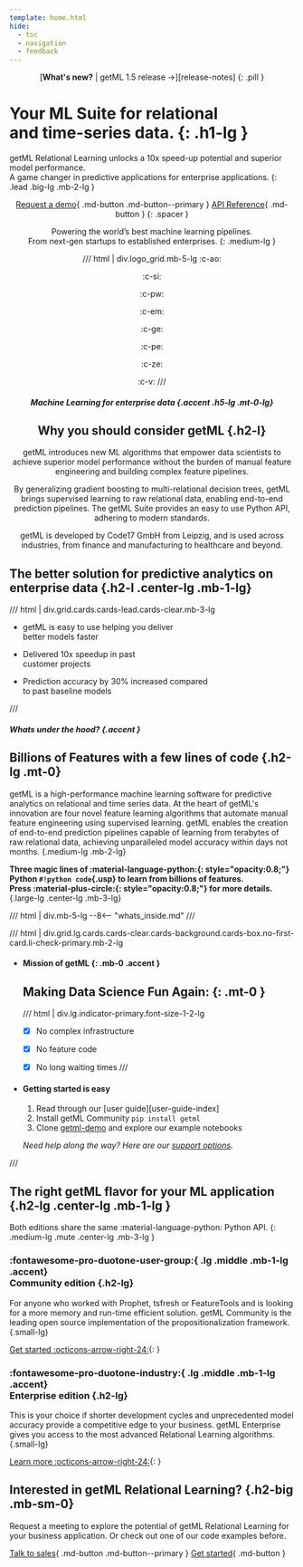 ```yaml
---
template: home.html
hide:
  - toc
  - navigation
  - feedback
---
```


<center>

[**What's new?** | getML 1.5 release &rarr;][release-notes]
{: .pill }

</center>


# Your <span class="accent">ML Suite</span> for relational <br>and time-series data. {: .h1-lg }

getML Relational Learning unlocks a 10x speed-up potential and superior model performance. <br class="show-lg">
A game changer in predictive applications for enterprise applications.
{: .lead .big-lg .mb-2-lg }


<center class="mb-3-lg">

[Request a demo](enterprise/book-demo.md){ .md-button .md-button--primary }
[API Reference](reference/index.md){ .md-button }
{: .spacer }

</center>


<center class="mb-4-lg">

<span class="impact">Powering the world’s best machine learning pipelines.</span><br>
<span class="mute">From next-gen startups to established enterprises.</span>
{: .medium-lg }


/// html | div.logo_grid.mb-5-lg
:c-ao:

:c-si:

:c-pw:

:c-em:

:c-ge:

:c-pe:

:c-ze:

:c-v:
///


<div class="box box-bg why-getml mb-4-lg" markdown>

<div class="w-75-lg" markdown>


##### Machine Learning for enterprise data {.accent .h5-lg .mt-0-lg}
## Why you should consider getML {.h2-l}


<div class="large-lg mute" markdown>

getML introduces new ML algorithms that <span class="impact">empower data scientists to achieve superior model performance</span> without the burden of manual feature engineering and building complex feature pipelines.

By generalizing gradient boosting to multi-relational decision trees, getML <span class="impact">brings supervised learning to raw relational data</span>, enabling end-to-end prediction pipelines. The getML Suite provides an easy to use Python API, adhering to modern standards.

getML is developed by Code17 GmbH from Leipzig, and is <span class="impact">used across industries, from finance and manufacturing to healthcare</span> and beyond.

</div>
</div>

</div>
</center>


## The better solution for predictive analytics on enterprise data {.h2-l .center-lg .mb-1-lg}

/// html | div.grid.cards.cards-lead.cards-clear.mb-3-lg

-   <span class="top">getML is</span>
    <span class="focus">easy to use</span>
    <span class="sub">helping you deliver<br class="show-lg"> better models faster</span>

-   <span class="top">Delivered</span>
    <span class="focus">10x</span>
    <span class="sub">speedup in past<br class="show-lg"> customer projects</span>

-   <span class="top">Prediction accuracy by</span>
    <span class="focus">30%</span>
    <span class="sub">increased compared<br class="show-lg"> to past baseline models</span>

///






<div class="full-width-bg-lg" markdown>

<div class="hidden clear-lg mb-4-lg"></div>

<div class="w-80-lg margin-auto-lg mb-4-lg" markdown>

##### Whats under the hood? {.accent }
## Billions of Features with a few lines of code {.h2-lg .mt-0}


getML is a high-performance machine learning software for predictive analytics on relational and time series data. At the heart of getML's innovation are four novel feature learning algorithms that automate manual feature engineering using supervised learning. getML enables the creation of end-to-end prediction pipelines capable of learning from terabytes of raw relational data, achieving unparalleled model accuracy within days not months.
{.medium-lg .mb-2-lg}

<div class="w-80-lg margin-auto-lg" markdown>

**Three magic lines of :material-language-python:{: style="opacity:0.8;"} Python `#!python code`{.usp} to learn from billions of features. <br class="show-lg"> Press :material-plus-circle:{: style="opacity:0.8;"} for more details.**
{.large-lg .center-lg .mb-3-lg}

/// html | div.mb-5-lg
--8<-- "whats_inside.md"
///



</div>

/// html | div.grid.lg.cards.cards-clear.cards-background.cards-box.no-first-card.li-check-primary.mb-2-lg

-   #### Mission of getML {: .mb-0 .accent }
    ## Making Data Science Fun Again: {: .mt-0 }

    /// html | div.lg.indicator-primary.font-size-1-2-lg
    - [X] No complex infrastructure
    - [X] No feature code
    - [X] No long waiting times
    ///


-   #### Getting started is easy

    1. Read through our [user guide][user-guide-index]
    2. Install getML Community `pip install getml`
    3. Clone [getml-demo](https://github.com/getml/getml-demo) and explore our example notebooks

    *Need help along the way? Here are our [support options](contact/index.md).*


///


</div>

<div class="hidden clear-lg"></div>

</div>



## The right getML flavor for your ML application {.h2-lg .center-lg .mb-1-lg }

Both editions share the same :material-language-python: Python API.
{: .medium-lg .mute .center-lg .mb-3-lg }

<div class="container" markdown>
<div class="box box-bg box-50" markdown>

### :fontawesome-pro-duotone-user-group:{ .lg .middle .mb-1-lg .accent}<br> Community edition {.h2-lg}

For anyone who worked with Prophet, tsfresh or FeatureTools and is looking for a more memory and run-time efficient solution. getML Community is the leading open source implementation of the propositionalization framework.
{.small-lg}


[Get started :octicons-arrow-right-24:](install/index.md){: }

</div>
<div class="box box-bg box-50" markdown>

### :fontawesome-pro-duotone-industry:{ .lg .middle .mb-1-lg .accent}<br> Enterprise edition {.h2-lg}

This is your choice if shorter development cycles and unprecedented model accuracy provide a competitive edge to your business. getML Enterprise gives you access to the most advanced Relational Learning algorithms.
{.small-lg}

[Learn more :octicons-arrow-right-24:](enterprise/benefits.md){: }

</div>
</div>


<div class="container mb-4-lg pt-4-lg" markdown>
<div class="box box-lg box-50 p-sm-0 mb-sm-0" markdown>

## Interested in getML Relational Learning? {.h2-big .mb-sm-0}

</div>
<div class="box box-50 p-sm-0" markdown>
Request a meeting to explore the potential of getML Relational Learning for your business application. Or check out one of our code examples before.

[Talk to sales](contact/index.md){ .md-button .md-button--primary }
[Get started](user_guide/index.md){ .md-button  }
</div>

</div>
